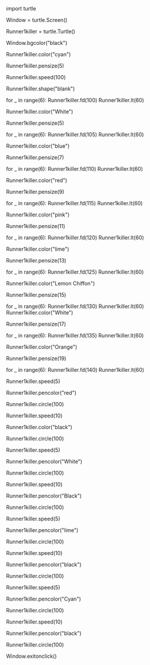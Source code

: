 import turtle

Window = turtle.Screen()

Runner1killer = turtle.Turtle()

Window.bgcolor("black")

Runner1killer.color("cyan")

Runner1killer.pensize(5)

Runner1killer.speed(100)

Runner1killer.shape("blank")

for _ in range(6):
    Runner1killer.fd(100)
    Runner1killer.lt(60)
    
Runner1killer.color("White")

Runner1killer.pensize(5)

for _ in range(6):
    Runner1killer.fd(105)
    Runner1killer.lt(60)
    
Runner1killer.color("blue")

Runner1killer.pensize(7)

for _ in range(6):
    Runner1killer.fd(110)
    Runner1killer.lt(60)
    
Runner1killer.color("red")

Runner1killer.pensize(9)

for _ in range(6):
    Runner1killer.fd(115)
    Runner1killer.lt(60)
    
Runner1killer.color("pink")

Runner1killer.pensize(11)

for _ in range(6):
    Runner1killer.fd(120)
    Runner1killer.lt(60)
    
Runner1killer.color("lime")

Runner1killer.pensize(13)

for _ in range(6):
    Runner1killer.fd(125)
    Runner1killer.lt(60)
    
Runner1killer.color("Lemon Chiffon")

Runner1killer.pensize(15)

for _ in range(6):
    Runner1killer.fd(130)
    Runner1killer.lt(60)
Runner1killer.color("White")

Runner1killer.pensize(17)

for _ in range(6):
    Runner1killer.fd(135)
    Runner1killer.lt(60)

Runner1killer.color("Orange")

Runner1killer.pensize(19)

for _ in range(6):
    Runner1killer.fd(140)
    Runner1killer.lt(60)

Runner1killer.speed(5)

Runner1killer.pencolor("red")

Runner1killer.circle(100)

Runner1killer.speed(10)

Runner1killer.color("black")

Runner1killer.circle(100)

Runner1killer.speed(5)

Runner1killer.pencolor("White")

Runner1killer.circle(100)

Runner1killer.speed(10)

Runner1killer.pencolor("Black")

Runner1killer.circle(100)

Runner1killer.speed(5)

Runner1killer.pencolor("lime")

Runner1killer.circle(100)

Runner1killer.speed(10)

Runner1killer.pencolor("black")

Runner1killer.circle(100)

Runner1killer.speed(5)

Runner1killer.pencolor("Cyan")

Runner1killer.circle(100)

Runner1killer.speed(10)

Runner1killer.pencolor("black")

Runner1killer.circle(100)

Window.exitonclick()
